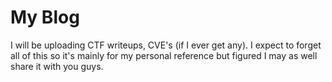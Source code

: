 # My Blog
I will be uploading CTF writeups, CVE's (if I ever get any). I expect to forget all of this so it's mainly for my personal reference but figured I may as well share it with you guys.
